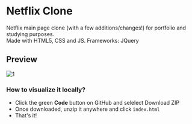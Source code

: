 # Netflix Clone

Netflix main page clone (with a few additions/changes!) for portfolio and studying purposes.  
Made with HTML5, CSS and JS.
Frameworks: JQuery

## Preview
![1](https://i.imgur.com/0zqx4Ig.jpeg)

### How to visualize it locally?
- Click the green **Code** button on GitHub and selelect Download ZIP
- Once downloaded, unzip it anywhere and click ``index.html``
- That's it!
